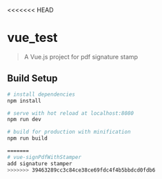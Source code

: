 <<<<<<< HEAD
# vue_test

> A Vue.js project for pdf signature stamp

## Build Setup

``` bash
# install dependencies
npm install

# serve with hot reload at localhost:8080
npm run dev

# build for production with minification
npm run build

=======
# vue-signPdfWithStamper
add signature stamper 
>>>>>>> 39463289cc3c84ce38ce69fdc4f4b5bbdcd0fdb6
